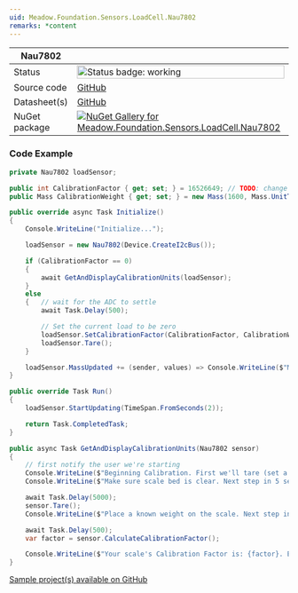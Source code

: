```yaml
---
uid: Meadow.Foundation.Sensors.LoadCell.Nau7802
remarks: *content
---
```


| Nau7802 | |
|--------|--------|
| Status | <img src="https://img.shields.io/badge/Working-brightgreen" style="width: auto; height: -webkit-fill-available;" alt="Status badge: working" /> |
| Source code | [GitHub](https://github.com/WildernessLabs/Meadow.Foundation/tree/main/Source/Meadow.Foundation.Peripherals/Sensors.LoadCell.Nau7802/Driver) |
| Datasheet(s) | [GitHub](https://github.com/WildernessLabs/Meadow.Foundation/tree/main/Source/Meadow.Foundation.Peripherals/Sensors.LoadCell.Nau7802/Datasheet) |
| NuGet package | <a href="https://www.nuget.org/packages/Meadow.Foundation.Sensors.LoadCell.Nau7802/" target="_blank"><img src="https://img.shields.io/nuget/v/Meadow.Foundation.Sensors.LoadCell.Nau7802.svg?label=Meadow.Foundation.Sensors.LoadCell.Nau7802" alt="NuGet Gallery for Meadow.Foundation.Sensors.LoadCell.Nau7802" /></a> |

### Code Example

```csharp
private Nau7802 loadSensor;

public int CalibrationFactor { get; set; } = 16526649; // TODO: change this based on your scale (using the method provided below)
public Mass CalibrationWeight { get; set; } = new Mass(1600, Mass.UnitType.Grams); // TODO: enter the known-weight you used in calibration

public override async Task Initialize()
{
    Console.WriteLine("Initialize...");

    loadSensor = new Nau7802(Device.CreateI2cBus());

    if (CalibrationFactor == 0)
    {
        await GetAndDisplayCalibrationUnits(loadSensor);
    }
    else
    {   // wait for the ADC to settle
        await Task.Delay(500);

        // Set the current load to be zero
        loadSensor.SetCalibrationFactor(CalibrationFactor, CalibrationWeight);
        loadSensor.Tare();
    }

    loadSensor.MassUpdated += (sender, values) => Console.WriteLine($"Mass is now returned {values.New.Grams:N2}g");
}

public override Task Run()
{
    loadSensor.StartUpdating(TimeSpan.FromSeconds(2));

    return Task.CompletedTask;
}

public async Task GetAndDisplayCalibrationUnits(Nau7802 sensor)
{
    // first notify the user we're starting
    Console.WriteLine($"Beginning Calibration. First we'll tare (set a zero).");
    Console.WriteLine($"Make sure scale bed is clear. Next step in 5 seconds...");

    await Task.Delay(5000);
    sensor.Tare();
    Console.WriteLine($"Place a known weight on the scale. Next step in 5 seconds...");

    await Task.Delay(500);
    var factor = sensor.CalculateCalibrationFactor();

    Console.WriteLine($"Your scale's Calibration Factor is: {factor}. Enter this into the code for future use.");
}

```

[Sample project(s) available on GitHub](https://github.com/WildernessLabs/Meadow.Foundation/tree/main/Source/Meadow.Foundation.Peripherals/Sensors.LoadCell.Nau7802/Samples/Nau7802_Sample)

